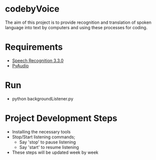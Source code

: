 # codebyVoice

The aim of this project is to provide recognition and translation of spoken language into text by computers and using these processes for coding.

# Requirements

* [Speech Recognition 3.3.0](https://pypi.python.org/pypi/SpeechRecognition/)
* [PyAudio](https://pypi.python.org/pypi/SpeechRecognition/)

# Run

* python backgroundListener.py

# Project Development Steps

* Installing the necessary tools
* Stop/Start listening commands;
	- Say 'stop' to pause listening 
	- Say 'start' to resume listening
* These steps will be updated week by week